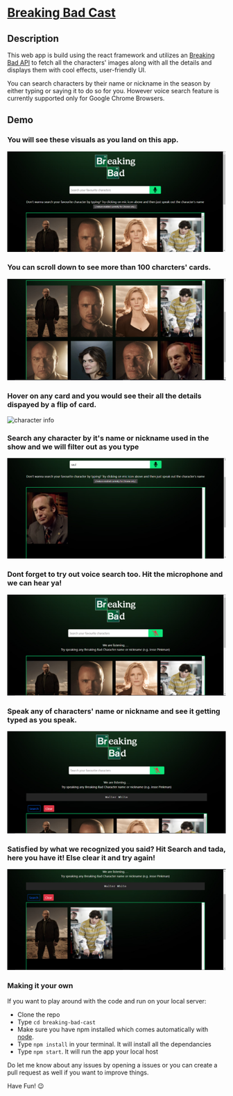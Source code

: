 # [Breaking Bad Cast](https://shehroze-1122.github.io/breaking-bad-cast/)

## Description

This web app is build using the react framework and utilizes an [Breaking Bad API](https://breakingbadapi.com/documentation) to fetch all the characters' images along with all the details and displays them with cool effects, user-friendly UI.

You can search characters by their name or nickname in the season by either typing or saying it to do so for you. However voice search feature is currently supported only for Google Chrome Browsers.

## Demo 

### You will see these visuals as you land on this app.

![home screen](https://github.com/shehroze-1122/breaking-bad-cast/blob/main/ReadmeImages/home.PNG)

### You can scroll down to see more than 100 charcters' cards.

![characters' card](https://github.com/shehroze-1122/breaking-bad-cast/blob/main/ReadmeImages/characters.PNG)

### Hover on any card and you would see their all the details dispayed by a flip of card.

![character info](./ReadmeImages/character-details.PNG)

### Search any character by it's name or nickname used in the show and we will filter out as you type

![type-search](https://github.com/shehroze-1122/breaking-bad-cast/blob/main/ReadmeImages/type-search.PNG)

### Dont forget to try out voice search too. Hit the microphone and we can hear ya!

![voice-search-enabled](https://github.com/shehroze-1122/breaking-bad-cast/blob/main/ReadmeImages/voice-search-enable.PNG)

### Speak any of characters' name or nickname and see it getting typed as you speak.

![voice-search-speech](https://github.com/shehroze-1122/breaking-bad-cast/blob/main/ReadmeImages/voice-search-speech.PNG)

### Satisfied by what we recognized you said? Hit Search and tada, here you have it! Else clear it and try again!

![voice-search](https://github.com/shehroze-1122/breaking-bad-cast/blob/main/ReadmeImages/voice-search.PNG)


### Making it your own
If you want to play around with the code and run on your local server:

- Clone the repo
- Type `cd breaking-bad-cast` 
- Make sure you have npm installed which comes automatically with [node](https://nodejs.org/en/download/).
- Type `npm install` in your terminal. It will install all the dependancies
- Type `npm start`. It will run the app your local host 

Do let me know about any issues by opening a issues or you can create a pull request as well if you want to improve things.

Have Fun! :wink:



